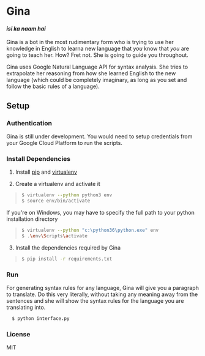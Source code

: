 # Gina
#### *isi ka naam hai*

Gina is a bot in the most rudimentary form who is trying to use her knowledge in English to learna new language that *you* know that *you* are going to teach her.
How? Fret not. She is going to guide you throughout.

Gina uses Google Natural Language API for syntax analysis. She tries to extrapolate her reasoning from how she learned English to the new language (which could be completely imaginary, as long as you set and follow the basic rules of a language).

## Setup

### Authentication
Gina is still under development. You would need to setup credentials from your Google Cloud Platform to run the scripts.

### Install Dependencies
1. Install [pip](https://pip.pypa.io) and [virtualenv](https://virtualenv.pypa.io/)

2. Create a virtualenv and activate it
> ```sh
> $ virtualenv --python python3 env
> $ source env/bin/activate
> ```
If you're on Windows, you may have to specify the full path to your python installation directory
> ```sh
> $ virtualenv --python "c:\python36\python.exe" env
> $ .\env\Scripts\activate
> ```
3. Install the dependencies required by Gina
> ```sh
> $ pip install -r requirements.txt
> ```

### Run
For generating syntax rules for any language, Gina will give you a paragraph to translate. Do this very literally, without taking any meaning away from the sentences and she will show the syntax rules for the language you are translating into.
```sh
  $ python interface.py
```

### License
MIT
